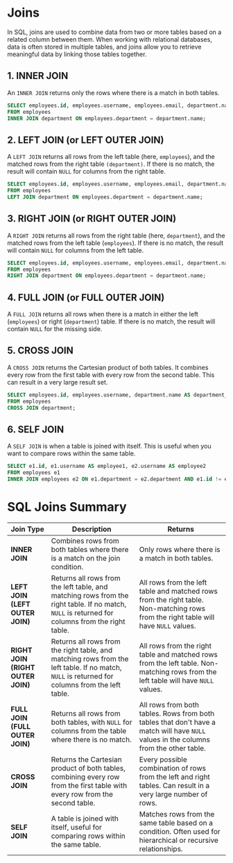# Joins

In SQL, joins are used to combine data from two or more tables based on a related column between them. When working with relational databases, data is often stored in multiple tables, and joins allow you to retrieve meaningful data by linking those tables together.

## 1. INNER JOIN

An `INNER JOIN` returns only the rows where there is a match in both tables.

```sql
SELECT employees.id, employees.username, employees.email, department.name AS department_name
FROM employees
INNER JOIN department ON employees.department = department.name;
```

## 2. LEFT JOIN (or LEFT OUTER JOIN)

A `LEFT JOIN` returns all rows from the left table (here, `employees`), and the matched rows from the right table `(department)`. If there is no match, the result will contain `NULL` for columns from the right table.

```sql
SELECT employees.id, employees.username, employees.email, department.name AS department_name
FROM employees
LEFT JOIN department ON employees.department = department.name;
```

## 3. RIGHT JOIN (or RIGHT OUTER JOIN)

A `RIGHT JOIN` returns all rows from the right table (here, `department`), and the matched rows from the left table (`employees`). If there is no match, the result will contain `NULL` for columns from the left table.

```sql
SELECT employees.id, employees.username, employees.email, department.name AS department_name
FROM employees
RIGHT JOIN department ON employees.department = department.name;
```

## 4. FULL JOIN (or FULL OUTER JOIN)

A `FULL JOIN` returns all rows when there is a match in either the left (`employees`) or right (`department`) table. If there is no match, the result will contain `NULL` for the missing side.

## 5. CROSS JOIN

A `CROSS JOIN` returns the Cartesian product of both tables. It combines every row from the first table with every row from the second table. This can result in a very large result set.

```sql
SELECT employees.id, employees.username, department.name AS department_name
FROM employees
CROSS JOIN department;
```

## 6. SELF JOIN

A `SELF JOIN` is when a table is joined with itself. This is useful when you want to compare rows within the same table.

```sql
SELECT e1.id, e1.username AS employee1, e2.username AS employee2
FROM employees e1
INNER JOIN employees e2 ON e1.department = e2.department AND e1.id != e2.id;
```

# SQL Joins Summary

| **Join Type**                     | **Description**                                                                                                                                 | **Returns**                                                                                                                           |
| --------------------------------- | ----------------------------------------------------------------------------------------------------------------------------------------------- | ------------------------------------------------------------------------------------------------------------------------------------- |
| **INNER JOIN**                    | Combines rows from both tables where there is a match on the join condition.                                                                    | Only rows where there is a match in both tables.                                                                                      |
| **LEFT JOIN (LEFT OUTER JOIN)**   | Returns all rows from the left table, and matching rows from the right table. If no match, `NULL` is returned for columns from the right table. | All rows from the left table and matched rows from the right table. Non-matching rows from the right table will have `NULL` values.   |
| **RIGHT JOIN (RIGHT OUTER JOIN)** | Returns all rows from the right table, and matching rows from the left table. If no match, `NULL` is returned for columns from the left table.  | All rows from the right table and matched rows from the left table. Non-matching rows from the left table will have `NULL` values.    |
| **FULL JOIN (FULL OUTER JOIN)**   | Returns all rows from both tables, with `NULL` for columns from the table where there is no match.                                              | All rows from both tables. Rows from both tables that don't have a match will have `NULL` values in the columns from the other table. |
| **CROSS JOIN**                    | Returns the Cartesian product of both tables, combining every row from the first table with every row from the second table.                    | Every possible combination of rows from the left and right tables. Can result in a very large number of rows.                         |
| **SELF JOIN**                     | A table is joined with itself, useful for comparing rows within the same table.                                                                 | Matches rows from the same table based on a condition. Often used for hierarchical or recursive relationships.                        |
